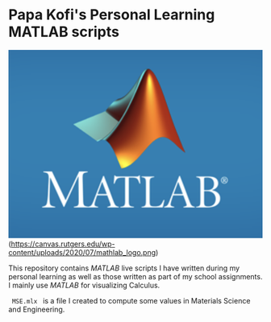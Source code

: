 # Papa Kofi's Personal Learning MATLAB scripts

![THE MATLAB LOGO!](logo.png "MATLAB logo") (https://canvas.rutgers.edu/wp-content/uploads/2020/07/mathlab_logo.png)

This repository contains *MATLAB* live scripts I have written during my personal learning as well as those written as part of my school assignments. I mainly use *MATLAB* for visualizing Calculus.

<code> MSE.mlx </code> is a file I created to compute some values in Materials Science and Engineering. 

